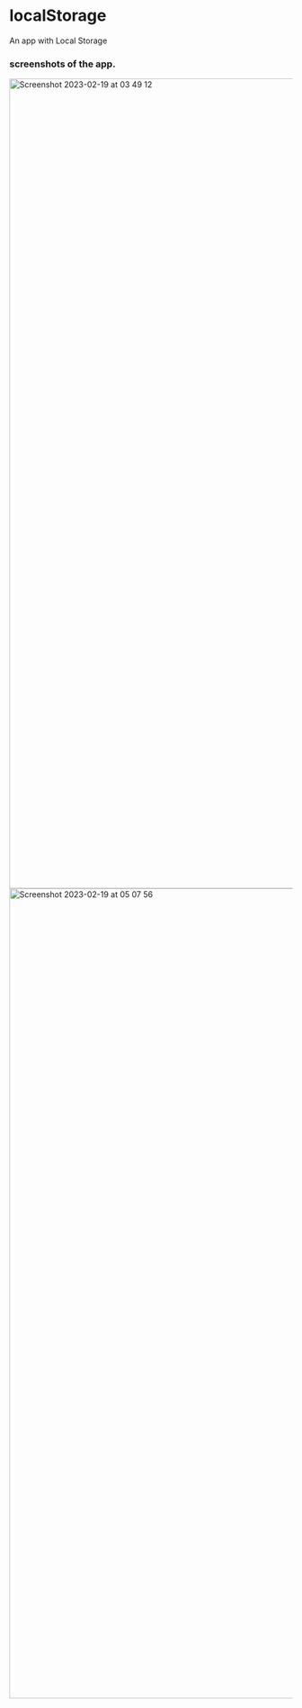 # localStorage

An app with Local Storage

### screenshots of the app.
<img width="1440" alt="Screenshot 2023-02-19 at 03 49 12" src="https://user-images.githubusercontent.com/73651340/219959533-97a7cd33-ecf4-4cb2-8c50-c34e600c7c48.png">
<img width="1440" alt="Screenshot 2023-02-19 at 05 07 56" src="https://user-images.githubusercontent.com/73651340/219963531-a65b2213-c1af-4571-84b6-00aaa36dd4b9.png">
